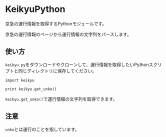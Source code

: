 # KeikyuPython
京急の運行情報を取得するPythonモジュールです。

京急の運行情報のページから運行情報の文字列をパースします。



## 使い方

`keikyu.py`をダウンロードやクローンして、運行情報を取得したいPythonスクリプトと同じディレクトリに保存してください。


```
import keikyu

print keikyu.get_unko()
```


`keikyu.get_unko()`で運行情報の文字列を取得できます。


## 注意

`unko`とは運行のことを指しています。
